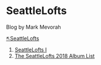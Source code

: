 # SeattleLofts
Blog by Mark Mevorah

[↖SeattleLofts](/)
1. [SeattleLofts I](/SeattleLofts1)
1. [The SeattleLofts 2018 Album List](/The2018SeattleLoftsAlbumsofTheYearList)

<a href="https://www.instagram.com/markmevorah/"><i class="fa fa-instagram" style="font-size:36px"></i></a>
<a href="https://seattlelofts.tumblr.com"><i class="fa fa-tumblr-square" style="font-size:36px"></i></a>
<a href="https://github.com/mevorah"><i class="fa fa-github-square" style="font-size:36px"></i></a>
